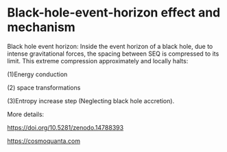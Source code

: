 # Black-hole-event-horizon effect and mechanism

Black hole event horizon: Inside the event horizon of a black hole, due to intense gravitational forces, the spacing between SEQ is compressed to its limit. This extreme compression approximately and locally halts:

(1)Energy conduction

(2) space transformations

(3)Entropy increase step (Neglecting black hole accretion).

More details:

https://doi.org/10.5281/zenodo.14788393

https://cosmoquanta.com
